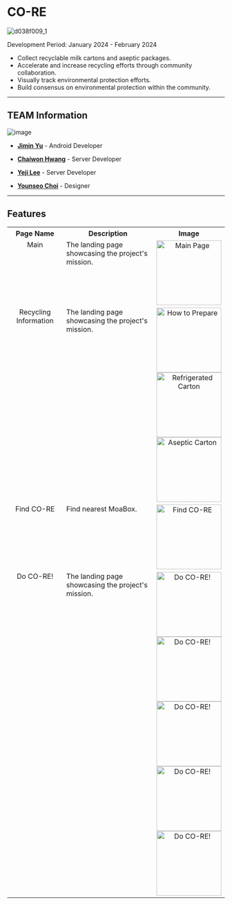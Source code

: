 # CO-RE
![d038f009_1](https://github.com/GDSC-Co-Re/Core_Android/assets/90598552/863928ff-c1f2-4cce-bef8-6a84a3519bd3)

Development Period: January 2024 - February 2024

- Collect recyclable milk cartons and aseptic packages.
- Accelerate and increase recycling efforts through community collaboration.
- Visually track environmental protection efforts.
- Build consensus on environmental protection within the community.

---
## TEAM Information

![image](https://github.com/GDSC-Co-Re/Core_Android/assets/90598552/21353e8f-e201-47db-b676-b00821ce6534)


- [**Jimin Yu**](https://github.com/jiminnee) - Android Developer

- [**Chaiwon Hwang**](https://github.com/uommou) - Server Developer

- [**Yeji Lee**](https://github.com/DeiLee0913) - Server Developer

- [**Younseo Choi**](https://github.com/yunyun827) - Designer

---
## Features
<table>
<tr>
<th>Page Name</th>
<th>Description</th>
<th>Image</th>
</tr>
<tr>
<td valign="top" align="center">Main</td>
<td valign="top">The landing page showcasing the project's mission.</td>
<td align="center"><img src="https://github.com/GDSC-Co-Re/Core_Android/assets/90598552/8be506b5-c2a6-45e3-bd87-032ebd3872db" alt="Main Page" width="150" style="display:block; margin: 0 auto;"/></td>
</tr>
<tr>
<td valign="top" align="center">Recycling Information</td>
<td valign="top">The landing page showcasing the project's mission.</td>
<td align="center">
  <img src="https://github.com/GDSC-Co-Re/Core_Android/assets/90598552/b2cb9cd6-44e6-43eb-aea9-00d203c93675" alt="How to Prepare" width="150" style="display:block; margin: 0 auto;"/>
  <img src="https://github.com/GDSC-Co-Re/Core_Android/assets/90598552/8254153e-6620-49c4-88f5-81bde68cc71e" alt="Refrigerated Carton" width="150" style="display:block; margin: 0 auto;"/>
  <img src="https://github.com/GDSC-Co-Re/Core_Android/assets/90598552/27f43f46-650d-4ebd-82e5-ac52673644ee" alt="Aseptic Carton" width="150" style="display:block; margin: 0 auto;"/>
</td>
</tr>
<tr>
<td valign="top" align="center">Find CO-RE</td>
<td valign="top">Find nearest MoaBox.</td>
<td align="center"><img src="https://github.com/GDSC-Co-Re/Core_Android/assets/90598552/18bb60aa-6218-4ceb-8fca-34c71f971e3d" alt="Find CO-RE" width="150" style="display:block; margin: 0 auto;"/></td>
</tr>
<tr>
<td valign="top" align="center">Do CO-RE!</td>
<td valign="top">The landing page showcasing the project's mission.</td>
<td align="center">
  <img src="https://github.com/GDSC-Co-Re/Core_Android/assets/90598552/774e99e1-d0d5-498a-b93e-45c0fd373af7" alt="Do CO-RE!" width="150" style="display:block; margin: 0 auto;"/>
  <img src="https://github.com/GDSC-Co-Re/Core_Android/assets/90598552/a16beba8-d380-480c-ba67-5a3f3bd92f40" alt="Do CO-RE!" width="150" style="display:block; margin: 0 auto;"/>
  <img src="https://github.com/GDSC-Co-Re/Core_Android/assets/90598552/730fcac2-94fb-4161-ad1b-6671e16b9bbc" alt="Do CO-RE!" width="150" style="display:block; margin: 0 auto;"/>
  <img src="https://github.com/GDSC-Co-Re/Core_Android/assets/90598552/32bb90f0-00b7-44b9-ad61-4fc17d2e9ffe" alt="Do CO-RE!" width="150" style="display:block; margin: 0 auto;"/>
  <img src="https://github.com/GDSC-Co-Re/Core_Android/assets/90598552/ab8ef7e3-5ecc-43e1-af37-ab2a87be2dbb" alt="Do CO-RE!" width="150" style="display:block; margin: 0 auto;"/>
</td>
</tr>
</table>
